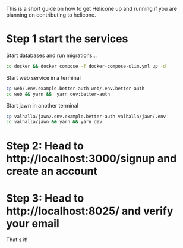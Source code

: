 This is a short guide on how to get Helicone up and running if you are planning on contributing to helicone.


# Step 1 start the services 

Start databases and run migrations...

```bash
cd docker && docker compose -f docker-compose-slim.yml up -d
```

Start web service in a terminal
```bash
cp web/.env.example.better-auth web/.env.better-auth 
cd web && yarn &&  yarn dev:better-auth
```

Start jawn in another terminal

```bash 
cp valhalla/jawn/.env.example.better-auth valhalla/jawn/.env
cd valhalla/jawn && yarn && yarn dev
```

# Step 2: Head to http://localhost:3000/signup and create an account

# Step 3: Head to http://localhost:8025/ and verify your email

That's it! 